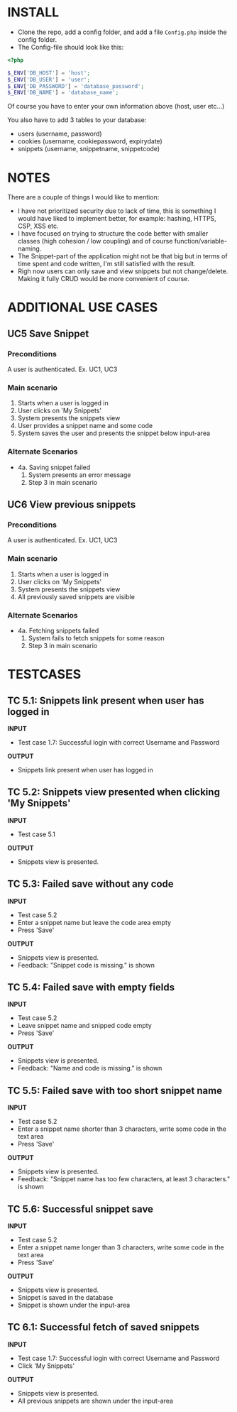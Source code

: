 # INSTALL
- Clone the repo, add a config folder, and add a file `Config.php` inside the config folder.
- The Config-file should look like this:

```php
<?php

$_ENV['DB_HOST'] = 'host';
$_ENV['DB_USER'] = 'user';
$_ENV['DB_PASSWORD'] = 'database_password';
$_ENV['DB_NAME'] = 'database_name';

```

Of course you have to enter your own information above (host, user etc...)

You also have to add 3 tables to your database:
* users (username, password)
* cookies (username, cookiepassword, expirydate)
* snippets (username, snippetname, snippetcode)

# NOTES
There are a couple of things I would like to mention:
- I have not prioritized security due to lack of time, this is something I would have liked to implement better, for example: hashing, HTTPS, CSP, XSS etc.
- I have focused on trying to structure the code better with smaller classes (high cohesion / low coupling) and of course function/variable-naming. 
- The Snippet-part of the application might not be that big but in terms of time spent and code written, I'm still satisfied with the result.
- Righ now users can only save and view snippets but not change/delete. Making it fully CRUD would be more convenient of course.

# ADDITIONAL USE CASES
## UC5 Save Snippet
### Preconditions
A user is authenticated. Ex. UC1, UC3
### Main scenario
 1. Starts when a user is logged in
 2. User clicks on 'My Snippets'
 3. System presents the snippets view
 4. User provides a snippet name and some code
 5. System saves the user and presents the snippet below input-area 

### Alternate Scenarios
 * 4a. Saving snippet failed
   1. System presents an error message
   2. Step 3 in main scenario

## UC6 View previous snippets
### Preconditions
A user is authenticated. Ex. UC1, UC3
### Main scenario
 1. Starts when a user is logged in
 2. User clicks on 'My Snippets'
 3. System presents the snippets view
 4. All previously saved snippets are visible 

### Alternate Scenarios
 * 4a. Fetching snippets failed
   1. System fails to fetch snippets for some reason
   2. Step 3 in main scenario

# TESTCASES
## TC 5.1: Snippets link present when user has logged in

**INPUT**
* Test case 1.7: Successful login with correct Username and Password

**OUTPUT**
* Snippets link present when user has logged in

## TC 5.2: Snippets view presented when clicking 'My Snippets'

**INPUT**
* Test case 5.1

**OUTPUT**
* Snippets view is presented.

## TC 5.3: Failed save without any code

**INPUT**
* Test case 5.2
* Enter a snippet name but leave the code area empty
* Press 'Save'

**OUTPUT**
* Snippets view is presented.
* Feedback: "Snippet code is missing." is shown

## TC 5.4: Failed save with empty fields

**INPUT**
* Test case 5.2
* Leave snippet name and snipped code empty
* Press 'Save'

**OUTPUT**
* Snippets view is presented.
* Feedback: "Name and code is missing." is shown

## TC 5.5: Failed save with too short snippet name

**INPUT**
* Test case 5.2
* Enter a snippet name shorter than 3 characters, write some code in the text area
* Press 'Save'

**OUTPUT**
* Snippets view is presented.
* Feedback: "Snippet name has too few characters, at least 3 characters." is shown

## TC 5.6: Successful snippet save

**INPUT**
* Test case 5.2
* Enter a snippet name longer than 3 characters, write some code in the text area
* Press 'Save'

**OUTPUT**
* Snippets view is presented.
* Snippet is saved in the database 
* Snippet is shown under the input-area

## TC 6.1: Successful fetch of saved snippets

**INPUT**
* Test case 1.7: Successful login with correct Username and Password
* Click 'My Snippets'

**OUTPUT**
* Snippets view is presented.
* All previous snippets are shown under the input-area
